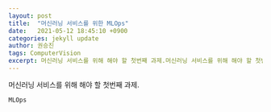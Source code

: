 ```yaml
---
layout: post
title:  "머신러닝 서비스를 위한 MLOps"
date:   2021-05-12 18:45:10 +0900
categories: jekyll update
author: 권승진
tags: ComputerVision
excerpt: 머신러닝 서비스를 위해 해야 할 첫번째 과제.머신러닝 서비스를 위해 해야 할 첫번째 과제.머신러닝 서비스를 위해 해야 할 첫번째 과제.머신러닝 서비스를 위해 해야 할 첫번째 과제.머신러닝 서비스를 위해 해야 할 첫번째 과제.머신러닝 서비스를 위해 해야 할 첫번째 과제.머신러닝 서비스를 위해 해야 할 첫번째 과제.
---
```

머신러닝 서비스를 위해 해야 할 첫번째 과제.

`MLOps`
